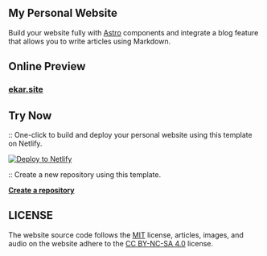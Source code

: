 ## **My Personal Website**

Build your website fully with [Astro](https://astro.build/) components and integrate a blog feature that allows you to write articles using Markdown.

## **Online Preview**

### **[ekar.site](https://ekar.site)**

## **Try Now**
:: One-click to build and deploy your personal website using this template on Netlify.

[![Deploy to Netlify](https://www.netlify.com/img/deploy/button.svg)](https://app.netlify.com/start/deploy?repository=https://github.com/Ekarmore/ekar.site)

:: Create a new repository using this template.

**[Create a repository](https://github.com/Ekarmore/ekar.site/generate)**


## **LICENSE**
The website source code follows the [MIT](./LICENSE) license, articles, images, and audio on the website adhere to the [CC BY-NC-SA 4.0](https://creativecommons.org/licenses/by-nc-sa/4.0/) license.




